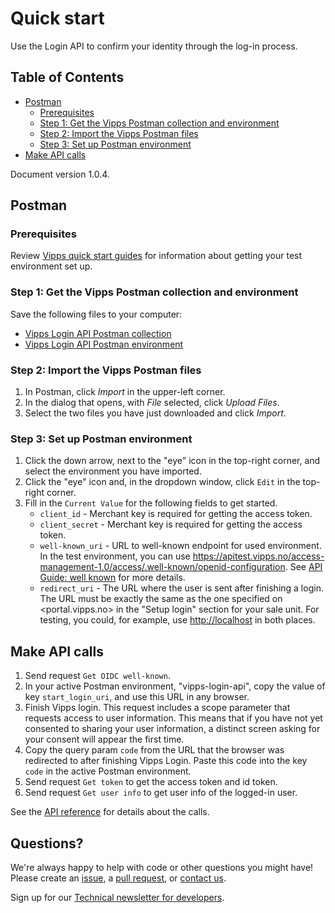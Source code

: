 <!-- START_METADATA
---
title: Quick start
sidebar_position: 20
---
END_METADATA -->

# Quick start

Use the Login API to confirm your identity through the log-in process.

<!-- START_TOC -->
## Table of Contents

* [Postman](#postman)
  * [Prerequisites](#prerequisites)
  * [Step 1: Get the Vipps Postman collection and environment](#step-1-get-the-vipps-postman-collection-and-environment)
  * [Step 2: Import the Vipps Postman files](#step-2-import-the-vipps-postman-files)
  * [Step 3: Set up Postman environment](#step-3-set-up-postman-environment)
* [Make API calls](#make-api-calls)
<!-- END_TOC -->

Document version 1.0.4.

## Postman

### Prerequisites

Review
[Vipps quick start guides](https://vippsas.github.io/vipps-developer-docs/docs/vipps-developers/vipps-quick-start-guides) for information about getting your test environment set up.

### Step 1: Get the Vipps Postman collection and environment

Save the following files to your computer:

* [Vipps Login API Postman collection](tools/vipps-login-api.postman_collection.json)
* [Vipps Login API Postman environment](tools/vipps-login-api.postman_environment.json)

### Step 2: Import the Vipps Postman files

1. In Postman, click *Import* in the upper-left corner.
1. In the dialog that opens, with *File* selected, click *Upload Files*.
1. Select the two files you have just downloaded and click *Import*.

### Step 3: Set up Postman environment

1. Click the down arrow, next to the "eye" icon in the top-right corner, and select the environment you have imported.
1. Click the "eye" icon and, in the dropdown window, click `Edit` in the top-right corner.
1. Fill in the `Current Value` for the following fields to get started.
   * `client_id` - Merchant key is required for getting the access token.
   * `client_secret` - Merchant key is required for getting the access token.
   * `well-known_uri` - URL to well-known endpoint for used environment. In the test environment, you can use <https://apitest.vipps.no/access-management-1.0/access/.well-known/openid-configuration>. See [API Guide: well known](vipps-login-api#openid-connect-discovery-endpoint) for more details.
   * `redirect_uri` - The URL where the user is sent after finishing a login. The URL must be exactly the same as the one specified on <portal.vipps.no> in the "Setup login" section for your sale unit. For testing, you could, for example, use <http://localhost> in both places.

## Make API calls

1. Send request `Get OIDC well-known`.
1. In your active Postman environment, "vipps-login-api", copy the value of key `start_login_uri`, and use this URL in any browser.
1. Finish Vipps login. This request includes a scope parameter that requests access to user information. This means that if you have not yet consented to sharing your user information, a distinct screen asking for your consent will appear the first time.
1. Copy the query param `code` from the URL that the browser was redirected to after finishing Vipps Login. Paste this code into the key `code` in the active Postman environment.
1. Send request `Get token` to get the access token and id token.
1. Send request `Get user info` to get user info of the logged-in user.

See the
[API reference](https://vippsas.github.io/vipps-developer-docs/api/login)
for details about the calls.

## Questions?

We're always happy to help with code or other questions you might have!
Please create an [issue](https://github.com/vippsas/vipps-login-api/issues),
a [pull request](https://github.com/vippsas/vipps-login-api/pulls),
or [contact us](https://github.com/vippsas/vipps-developers/blob/master/contact.md).

Sign up for our [Technical newsletter for developers](https://github.com/vippsas/vipps-developers/tree/master/newsletters).
